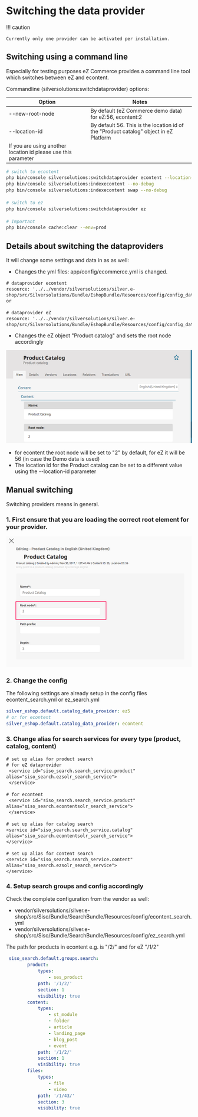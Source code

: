 # Switching the data provider

!!! caution

    Currently only one provider can be activated per installation.

## Switching using a command line

Especially for testing purposes eZ Commerce provides a command line tool which switches between eZ and econtent.

Commandline (silversolutions:switchdataprovider) options:

|Option|Notes|
|--- |--- |
|--new-root-node|By default (eZ Commerce demo data) for eZ:56, econtent:2|
|--location-id|By default 56. This is the location id of the "Product catalog" object in eZ Platform
If you are using another location id please use this parameter|

``` bash
# switch to econtent 
php bin/console silversolutions:switchdataprovider econtent --location-id=56 --new-root-node=2
php bin/console silversolutions:indexecontent --no-debug
php bin/console silversolutions:indexecontent swap --no-debug
 
# switch to ez 
php bin/console silversolutions:switchdataprovider ez

# Important
php bin/console cache:clear --env=prod
```

## Details about switching the dataproviders

It will change some settings and data in as as well:

- Changes the yml files:  app/config/ecommerce.yml is changed.  

``` 
# dataprovider econtent
resource: '../../vendor/silversolutions/silver.e-shop/src/Silversolutions/Bundle/EshopBundle/Resources/config/config_data_provider_econtent.yml' or 
 
# dataprovider eZ
resource: '../../vendor/silversolutions/silver.e-shop/src/Silversolutions/Bundle/EshopBundle/Resources/config/config_data_provider_ez.yml'
```

- Changes the eZ object "Product catalog" and sets the root node accordingly

![](../../img/product_catalog.png)

- for econtent the root node will be set to "2" by default, for eZ it will be 56 (in case the Demo data is used) 
- The location id for the Product catalog can be set to a different value using the --location-id parameter 

## Manual switching

Switching providers means in general. 

### 1. First ensure that you are loading the correct  root element for your provider.

![](../../img/manual_switching.png)

### 2. Change the config

The following settings are already setup in the config files econtent_search.yml or ez_search.yml

``` yaml
silver_eshop.default.catalog_data_provider: ez5
# or for econtent
silver_eshop.default.catalog_data_provider: econtent 
```

### 3. Change alias for search services for every type (product, catalog, content)

```
# set up alias for product search 
# for eZ dataprovider 
 <service id="siso_search.search_service.product" alias="siso_search.ezsolr_search_service">
 </service>
 
# for econtent
 <service id="siso_search.search_service.product" alias="siso_search.econtentsolr_search_service">
 </service>

# set up alias for catalog search 
<service id="siso_search.search_service.catalog" alias="siso_search.econtentsolr_search_service">
</service>

# set up alias for content search 
<service id="siso_search.search_service.content" alias="siso_search.ezsolr_search_service">
</service>
```

### 4. Setup search groups and config accordingly

Check the complete  configuration from the vendor as well:

- vendor/silversolutions/silver.e-shop/src/Siso/Bundle/SearchBundle/Resources/config/econtent_search.yml
- vendor/silversolutions/silver.e-shop/src/Siso/Bundle/SearchBundle/Resources/config/ez_search.yml

The path for products in econtent e.g. is "/2/" and for eZ "/1/2"

``` yaml
 siso_search.default.groups.search:
        product:
            types:
                - ses_product
            path: '/1/2/'
            section: 1
            visibility: true
        content:
            types:
                - st_module
                - folder
                - article
                - landing_page
                - blog_post
                - event
            path: '/1/2/'
            section: 1
            visibility: true
        files:
            types:
                - file
                - video
            path: '/1/43/'
            section: 3
            visibility: true
```
